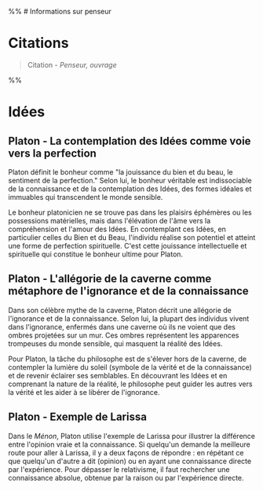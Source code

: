 %% # Informations sur penseur

# Citations

> Citation - _Penseur, ouvrage_

%%

# Idées

## Platon - La contemplation des Idées comme voie vers la perfection

Platon définit le bonheur comme "la jouissance du bien et du beau, le sentiment de la perfection." Selon lui, le bonheur véritable est indissociable de la connaissance et de la contemplation des Idées, des formes idéales et immuables qui transcendent le monde sensible.

Le bonheur platonicien ne se trouve pas dans les plaisirs éphémères ou les possessions matérielles, mais dans l'élévation de l'âme vers la compréhension et l'amour des Idées. En contemplant ces Idées, en particulier celles du Bien et du Beau, l'individu réalise son potentiel et atteint une forme de perfection spirituelle. C'est cette jouissance intellectuelle et spirituelle qui constitue le bonheur ultime pour Platon.

## Platon - L'allégorie de la caverne comme métaphore de l'ignorance et de la connaissance

Dans son célèbre mythe de la caverne, Platon décrit une allégorie de l'ignorance et de la connaissance. Selon lui, la plupart des individus vivent dans l'ignorance, enfermés dans une caverne où ils ne voient que des ombres projetées sur un mur. Ces ombres représentent les apparences trompeuses du monde sensible, qui masquent la réalité des Idées.

Pour Platon, la tâche du philosophe est de s'élever hors de la caverne, de contempler la lumière du soleil (symbole de la vérité et de la connaissance) et de revenir éclairer ses semblables. En découvrant les Idées et en comprenant la nature de la réalité, le philosophe peut guider les autres vers la vérité et les aider à se libérer de l'ignorance.

## Platon - Exemple de Larissa

Dans le _Ménon_, Platon utilise l'exemple de Larissa pour illustrer la différence entre l'opinion vraie et la connaissance. Si quelqu'un demande la meilleure route pour aller à Larissa, il y a deux façons de répondre : en répétant ce que quelqu'un d'autre a dit (opinion) ou en ayant une connaissance directe par l'expérience. Pour dépasser le relativisme, il faut rechercher une connaissance absolue, obtenue par la raison ou par l'expérience directe.

